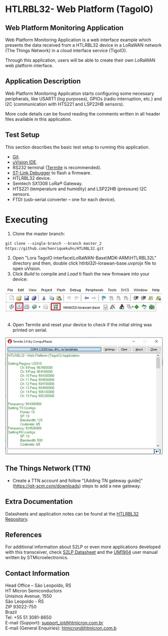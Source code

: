 # HTLRBL32- Web Platform (TagoIO)

## Web Platform Monitoring Application

Web Platform Monitoring Application is a web interface example which presents the data received from a HTLRBL32 device in a LoRaWAN network (The Things Network) in a cloud interface service (TigoIO). 

Through this application, users will be able to create their own LoRaWAN web platform interface.

## Application Description

Web Platform Monitoring Application starts configuring some necessary peripherals, like USART1 (log purposes), GPIOs (radio interruption, etc.) and I2C (communication with HTS221 and LSP22HB sensors). 

More code details can be found reading the comments written in all header files available in this application.

## Test Setup

This section describes the basic test setup to running this application.

* [Git](https://git-scm.com/downloads).
* [uVision IDE](https://www2.keil.com/mdk5).
* RS232 terminal ([Termite](https://www.compuphase.com/software_termite.htm) is recommended).
* [ST-Link Debugger](https://www.st.com/en/development-tools/st-link-v2.html) to flash a firmware.
* HTLRBL32 device.
* Semtech SX1308 LoRa® Gateway.
* HTS221 (temperature and humidity) and LSP22HB (pressure) I2C sensors.
* FTDI (usb-serial converter – one for each device).

# Executing

1. Clone the master branch: <br/>

```
git clone --single-branch --branch master_2 https://github.com/henriquekuhn/HTLRBL32.git
```

2. Open "Lora TagoIO interface\LoRaWAN-Base\MDK-ARM\HTLRBL32L" directory and then, double click htlrbl32l-lorawan-base.uvprojx file to open uVision. 
3. Click *Build* to compile and *Load* ti flash the new firmware into your device: <br/>

<div align="center">
  <img src="Screenshots/run.jpg">
</div>

<br/>

4. Open Termite and reset your device to check if the initial string was printed on serial. <br/>

<div align="center">
  <img src="Screenshots/Termite.jpg">
</div>


## The Things Network (TTN)

- Create a TTN account and follow "[Adding TN gateway guide]"(https://git-scm.com/downloads) steps to add a new gateway. <br/>

## Extra Documentation

Datasheets and application notes can be found at the [HTLRBL32 Repository](https://github.com/htmicron/ht32sx).

## References

For additional information about S2LP or even more applications developed with this transceiver, check [S2LP Datasheet](https://www.st.com/resource/en/datasheet/s2-lp.pdf) and the [UM1904](https://www.st.com/resource/en/user_manual/dm00189294-getting-started-with-xcubesubg1-sub1-ghz-rf-software-expansion-for-stm32cube-stmicroelectronics.pdf) user manual written by STMicroelectronics.


## Contact Information

Head Office – São Leopoldo, RS <br/>
HT Micron Semiconductors <br/>
Unisinos Avenue, 1550 <br/>
São Leopoldo - RS <br/>
ZIP 93022-750 <br/>
Brazil <br/>
Tel: +55 51 3081-8650 <br/>
E-mail (Support): support_iot@htmicron.com.br <br/>
E-mail (General Enquiries): htmicron@htmicron.com.b <br/>